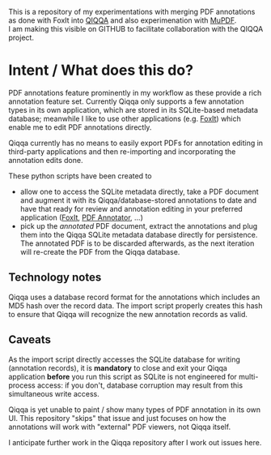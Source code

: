 This is a repository of my experimentations with merging PDF annotations 
as done with FoxIt into [QIQQA](https://github.com/jimmejardine/qiqqa-open-source)  and also experimenation with [MuPDF](https://github.com/ArtifexSoftware/mupdf).     
I am making this visible on GITHUB to facilitate collaboration 
with the QIQQA project.

# Intent / What does this do?

PDF annotations feature prominently in my workflow as these provide a rich annotation feature set. Currently Qiqqa only supports a few annotation types in its own application, which are stored in its SQLite-based metadata database; meanwhile I like to use other applications (e.g. [FoxIt](https://www.foxitsoftware.com/pdf-editor/)) which enable me to edit PDF annotations directly.

Qiqqa currently has no means to easily export PDFs for annotation editing in third-party applications and then re-importing and incorporating the annotation edits done.

These python scripts have been created to 

- allow one to access the SQLite metadata directly, take a PDF document and augment it with its Qiqqa/database-stored annotations to date and have that ready for review and annotation editing in your preferred application ([FoxIt](https://www.foxitsoftware.com/pdf-editor/), [PDF Annotator](https://www.pdfannotator.com/en/), ...)
- pick up the *annotated* PDF document, extract the annotations and plug them into the Qiqqa SQLite metadata database directly for persistence. The annotated PDF is to be discarded afterwards, as the next iteration will re-create the PDF from the Qiqqa database.


## Technology notes



Qiqqa uses a database record format for the annotations which includes an MD5 hash over the record data. The import script properly creates this hash to ensure that Qiqqa will recognize the new annotation records as valid.



## Caveats

As the import script directly accesses the SQLite database for writing (annotation records), it is **mandatory** to close and exit your Qiqqa application **before** you run this script as SQLite is not engineered for multi-process access: if you don't, database corruption may result from this simultaneous write access.

Qiqqa is yet unable to paint / show many types of PDF annotation in its own UI.  This repository "skips" that issue and just focuses on how the annotations will work with "external" PDF viewers, not Qiqqa itself.

I anticipate further work in the Qiqqa repository after I work out issues here.

